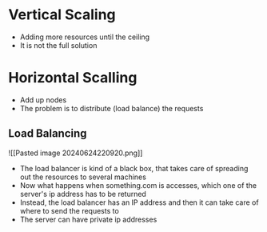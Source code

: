 # Vertical Scaling
- Adding more resources until the ceiling
- It is not the full solution
# Horizontal Scalling
- Add up nodes
- The problem is to distribute (load balance) the requests
## Load Balancing
![[Pasted image 20240624220920.png]]
- The load balancer is kind of a black box, that takes care of spreading out the resources to several machines
- Now what happens when something.com is accesses, which one of the server's ip address has to be returned
- Instead, the load balancer has an IP address and then it can take care of where to send the requests to
- The server can have private ip addresses